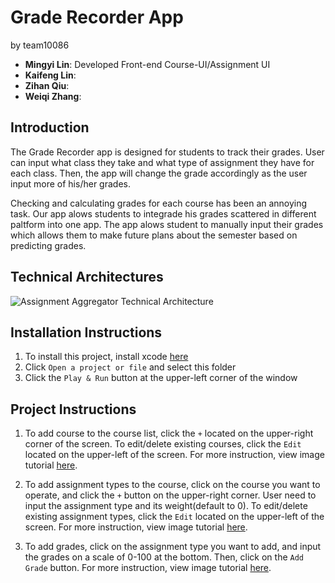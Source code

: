 # Grade Recorder App
by team10086
- **Mingyi Lin**: Developed Front-end Course-UI/Assignment UI
- **Kaifeng Lin**: 
- **Zihan Qiu**:
- **Weiqi Zhang**:

## Introduction
The Grade Recorder app is designed for students to track their grades. User can input what class they take and what type of assignment they have for each class. Then, the app will change the grade accordingly as the user input more of his/her grades. 

Checking and calculating grades for each course has been an annoying task. Our app alows students to integrade his grades scattered in different paltform into one app. The app alows student to manually input their grades which allows them to make future plans about the semester based on predicting grades. 


## Technical Architectures
![Assignment Aggregator Technical Architecture](https://user-images.githubusercontent.com/73103203/236536444-81aab033-cff7-408f-95e9-bba8be0fa08d.png)

## Installation Instructions
1. To install this project, install xcode [here](https://apps.apple.com/us/app/xcode/id497799835?mt=12)
2. Click ```Open a project or file``` and select this folder
3. Click the ```Play & Run``` button at the upper-left corner of the window

## Project Instructions
1. To add course to the course list, click the ```+``` located on the upper-right corner of the screen. To edit/delete existing courses, click the ```Edit``` located on the upper-left of the screen. 
 For more instruction, view image tutorial [here](https://user-images.githubusercontent.com/73103203/236522931-8ae4abd8-d471-4e8a-a8e5-25bb7fc3eb00.png).
  
2. To add assignment types to the course, click on the course you want to operate, and click the ```+``` button on the upper-right corner. User need to input the assignment type and its weight(default to 0). To edit/delete existing assignment types, click the ```Edit``` located on the upper-left of the screen. 
For more instruction, view image tutorial [here](https://user-images.githubusercontent.com/73103203/236523103-1c6f7285-210d-43d0-81d2-b97687e51a30.png).

3. To add grades, click on the assignment type you want to add, and input the grades on a scale of 0-100 at the bottom. Then, click on the ```Add Grade``` button. For more instruction, view image tutorial [here](https://user-images.githubusercontent.com/73103203/236523184-c8cda280-e4ff-4d88-8773-964c90bef38b.png).

